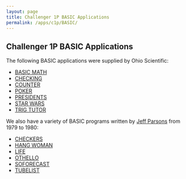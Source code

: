 ```yaml
---
layout: page
title: Challenger 1P BASIC Applications
permalink: /apps/c1p/BASIC/
---
```


Challenger 1P BASIC Applications
---

The following BASIC applications were supplied by Ohio Scientific:

- [BASIC MATH](OSI/MATH.BAS)
- [CHECKING](OSI/CHECKING.bas)
- [COUNTER](OSI/COUNTER.BAS)
- [POKER](OSI/POKER.BAS)
- [PRESIDENTS](OSI/PRESIDENTS.BAS)
- [STAR WARS](OSI/STARWARS.BAS)
- [TRIG TUTOR](OSI/TRIGTUTOR.BAS)

We also have a variety of BASIC programs written by [Jeff Parsons](https://twitter.com/jeffpar) from 1979 to 1980:

- [CHECKERS](jeffpar/CHECKERS.BAS)
- [HANG WOMAN](jeffpar/HANGWOMAN.BAS)
- [LIFE](jeffpar/LIFE.BAS)
- [OTHELLO](jeffpar/OTHELLO.BAS)
- [SOFORECAST](jeffpar/SOFORECAST.BAS)
- [TUBELIST](jeffpar/TUBELIST.BAS)
